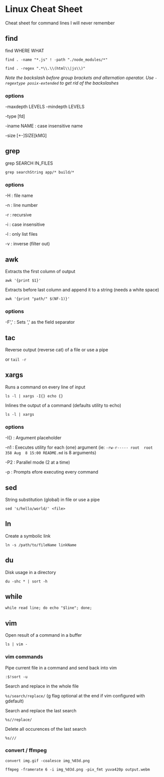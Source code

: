# Linux Cheat Sheet
Cheat sheet for command lines I will never remember

## find

find WHERE WHAT

`find . -name "*.js" ! -path "./node_modules/*"`

`find . -regex ".*\\.\\(html\\|js\\)"`

*Note the backslash before group brackets and alternation operator. Use `-regextype posix-extended` to get rid of the backslashes*

### options

-maxdepth LEVELS -mindepth LEVELS

-type [fd]

-iname NAME : case insensitive name

-size [+-]SIZE[kMG]

## grep

grep SEARCH IN_FILES

`grep searchString app/* build/*`

### options

-H : file name

-n : line number

-r : recursive

-i : case insensitive

-l : only list files

-v : inverse (filter out)

## awk

Extracts the first column of output

`awk '{print $1}'`

Extracts before last column and append it to a string (needs a white space)

`awk '{print "path/" $(NF-1)}'`

### options

-F',' : Sets ',' as the field separator

## tac

Reverse output (reverse cat) of a file or use a pipe

or `tail -r`

## xargs

Runs a command on every line of input

`ls -l | xargs -I{} echo {}`

Inlines the output of a command (defaults utility to echo)

`ls -l | xargs`

### options

-I{} : Argument placeholder

-n1 : Executes utility for each (one) argument (ie: `-rw-r----- root  root     358 Aug  8 15:00 README.md` is 8 arguments)

-P2 : Parallel mode (2 at a time)

-p : Prompts efore executing every command

## sed

String substitution (global) in file or use a pipe

`sed 's/hello/world/' <file>`

## ln

Create a symbolic link

`ln -s /path/to/fileName linkName`

## du

Disk usage in a directory

`du -shc * | sort -h`

## while

`while read line; do echo "$line"; done;`

## vim

Open result of a command in a buffer

`ls | vim -`

### vim commands

Pipe current file in a command and send back into vim

`:$!sort -u`

Search and replace in the whole file

`%s/search/replace/` (g flag optional at the end if vim configured with gdefault)

Search and replace the last search

`%s//replace/`

Delete all occurences of the last search

`%s///`

### convert / ffmpeg

`convert img.gif -coalesce img_%03d.png`

`ffmpeg -framerate 6 -i img_%03d.png -pix_fmt yuva420p output.webm`

